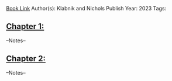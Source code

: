 
[Book Link]()
Author(s): Klabnik and Nichols
Publish Year: 2023
Tags:

## <u>Chapter 1: </u>
–Notes–


## <u>Chapter 2:</u>
–Notes–